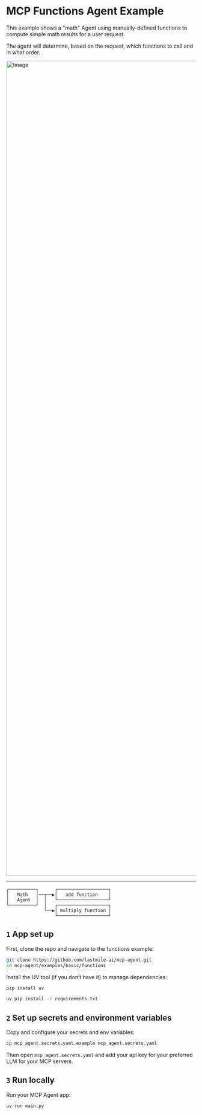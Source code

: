 # MCP Functions Agent Example

This example shows a "math" Agent using manually-defined functions to compute simple math results for a user request.

The agent will determine, based on the request, which functions to call and in what order.

<img width="2160" alt="Image" src="https://github.com/user-attachments/assets/14cbfdf4-306f-486b-9ec1-6576acf0aeb7" />

---

```plaintext
┌──────────┐      ┌───────────────────┐
│   Math   │──┬──▶│   add function    │
│   Agent  │  │   └───────────────────┘
└──────────┘  │   ┌───────────────────┐
              └──▶│ multiply function │
                  └───────────────────┘
```

## `1` App set up

First, clone the repo and navigate to the functions example:

```bash
git clone https://github.com/lastmile-ai/mcp-agent.git
cd mcp-agent/examples/basic/functions
```

Install the UV tool (if you don’t have it) to manage dependencies:

```bash
pip install uv

uv pip install -r requirements.txt
```

## `2` Set up secrets and environment variables

Copy and configure your secrets and env variables:

```bash
cp mcp_agent.secrets.yaml.example mcp_agent.secrets.yaml
```

Then open `mcp_agent.secrets.yaml` and add your api key for your preferred LLM for your MCP servers.

## `3` Run locally

Run your MCP Agent app:

```bash
uv run main.py
```
